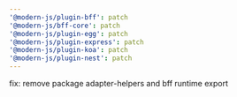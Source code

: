 ```yaml
---
'@modern-js/plugin-bff': patch
'@modern-js/bff-core': patch
'@modern-js/plugin-egg': patch
'@modern-js/plugin-express': patch
'@modern-js/plugin-koa': patch
'@modern-js/plugin-nest': patch
---
```


fix: remove package adapter-helpers and bff runtime export
